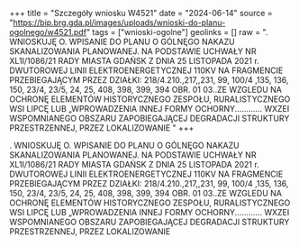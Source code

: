 +++
title = "Szczegóły wniosku W4521"
date = "2024-06-14"
source = "https://bip.brg.gda.pl/images/uploads/wnioski-do-planu-ogolnego/w4521.pdf"
tags = ["wnioski-ogolne"]
geolinks = []
raw = ". WNIOSKUJĘ O. WPISANIE DO PLANU O GÓLNĘGO NAKAZU SKANALIZOWANIA PLANOWANEJ. NA PODSTAWIE UCHWAŁY NR XL1I/1086/21 RADY MIASTA GDAŃSK Z DNIA 25 LISTOPADA 2021 r. DWUTOROWEJ LINII ELEKTROENERGETYCZNEJ 110KV NA FRAGMENCIE PRZEBIEGAJĄCYM PRZEZ DZIAŁKI: 218/4.210.,217,,231, 99, 100/4 ,135, 136, 150, 23/4, 23/5, 24, 25, 408, 398, 399, 394 OBR. 01 03..ZE WZGLEDU NA OCHRONĘ ELEMENTÓW HISTORYCZNEGO ZESPOŁU, RURALISTYCZNEGO WSI LIPCĘ LUB „WPROWADZENIA INNEJ FORMY OCHORNY............ WXZEI WSPOMNIANEGO OBSZARU ZAPOBIEGAJĄCEJ DEGRADACJI STRUKTURY PRZESTRZENNEJ, PRZEZ LOKALIZOWANIE "
+++

. WNIOSKUJĘ O. WPISANIE DO PLANU O GÓLNĘGO NAKAZU SKANALIZOWANIA PLANOWANEJ. NA PODSTAWIE
UCHWAŁY NR XL1I/1086/21 RADY MIASTA GDAŃSK Z DNIA 25 LISTOPADA 2021 r.
DWUTOROWEJ LINII ELEKTROENERGETYCZNEJ 110KV NA FRAGMENCIE PRZEBIEGAJĄCYM PRZEZ DZIAŁKI:
218/4.210.,217,,231, 99, 100/4 ,135, 136, 150, 23/4, 23/5, 24, 25, 408, 398, 399, 394 OBR. 01 03..ZE WZGLEDU NA OCHRONĘ ELEMENTÓW
HISTORYCZNEGO ZESPOŁU, RURALISTYCZNEGO WSI LIPCĘ LUB „WPROWADZENIA INNEJ FORMY OCHORNY............
WXZEI WSPOMNIANEGO OBSZARU ZAPOBIEGAJĄCEJ DEGRADACJI STRUKTURY PRZESTRZENNEJ, PRZEZ LOKALIZOWANIE



